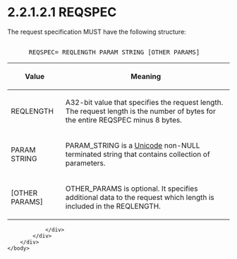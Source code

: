 <html dir="LTR" xmlns:mshelp="http://msdn.microsoft.com/mshelp" xmlns:ddue="http://ddue.schemas.microsoft.com/authoring/2003/5" xmlns:xlink="http://www.w3.org/1999/xlink" xmlns:tool="http://www.microsoft.com/tooltip">
    <head>
        <meta http-equiv="Content-Type" content="text/html; CHARSET=utf-8"></meta>
        <meta name="save" content="history"></meta>
        <title>2.2.1.2.1 REQSPEC</title>
        <xml>
            <mshelp:toctitle title="2.2.1.2.1 REQSPEC"></mshelp:toctitle>
            <mshelp:rltitle title="[MS-SSAS8]: REQSPEC"></mshelp:rltitle>
            <mshelp:keyword index="A" term="c9b10e3f-b7dc-4b5e-8d67-e438dd0f5a35"></mshelp:keyword>
            <mshelp:attr name="DCSext.ContentType" value="open specification"></mshelp:attr>
            <mshelp:attr name="AssetID" value="c9b10e3f-b7dc-4b5e-8d67-e438dd0f5a35"></mshelp:attr>
            <mshelp:attr name="TopicType" value="kbRef"></mshelp:attr>
            <mshelp:attr name="DCSext.Title" value="[MS-SSAS8]: REQSPEC" />
        </xml>
    </head>
    <body>
        <div id="header">
            <h1 class="heading">2.2.1.2.1 REQSPEC</h1>
        </div>
        <div id="mainSection">
            <div id="mainBody">
                <div id="allHistory" class="saveHistory"></div>
                <div id="sectionSection0" class="section" name="collapseableSection">
                    

<p>The request specification MUST have the following structure:</p>

<dl>
<dd>
<div><pre>            
 REQSPEC= REQLENGTH PARAM_STRING [OTHER_PARAMS]
</pre></div>
</dd></dl>

<table>
 <thead>
  <tr>
   <th>
   <p>Value</p>
   </th>
   <th>
   <p>Meaning</p>
   </th>
  </tr>
 </thead>
 <tr>
  <td>
  <p>REQLENGTH</p>
  </td>
  <td>
  <p>A32-bit value that specifies the request length. The
  request length is the number of bytes for the entire REQSPEC minus 8 bytes.</p>
  </td>
 </tr>
 <tr>
  <td>
  <p>PARAM STRING</p>
  </td>
  <td>
  <p>PARAM_STRING is a <a href="c527450b-f5bd-424b-8c98-ba6365288f35.html#gt_c305d0ab-8b94-461a-bd76-13b40cb8c4d8">Unicode</a> non-NULL
  terminated string that contains collection of parameters.</p>
  </td>
 </tr>
 <tr>
  <td>
  <p>[OTHER PARAMS]</p>
  </td>
  <td>
  <p>OTHER_PARAMS is optional. It specifies additional data
  to the request which length is included in the REQLENGTH.</p>
  </td>
 </tr>
</table>


                </div>
            </div>
        </div>
    </body>
</html>